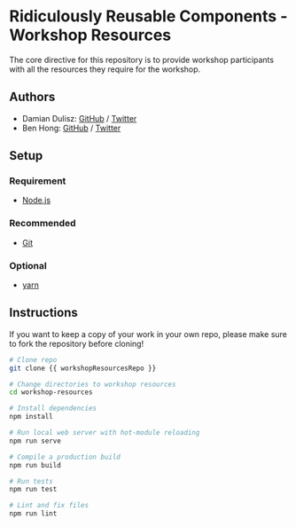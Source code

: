 # Ridiculously Reusable Components - Workshop Resources

The core directive for this repository is to provide workshop participants with all the resources they require for the workshop.

## Authors

- Damian Dulisz: [GitHub](https://www.github.com/shentao) / [Twitter](https://twitter.com/DamianDulisz)
- Ben Hong: [GitHub](https://www.github.com/bencodezen) / [Twitter](https://twitter.com/bencodezen)

## Setup

### Requirement

- [Node.js](https://nodejs.org/)

### Recommended

- [Git](https://git-scm.com/)

### Optional

- [yarn](https://yarnpkg.com/)

## Instructions

If you want to keep a copy of your work in your own repo, please make sure to fork the repository before cloning!

```bash
# Clone repo
git clone {{ workshopResourcesRepo }}

# Change directories to workshop resources
cd workshop-resources

# Install dependencies
npm install

# Run local web server with hot-module reloading
npm run serve

# Compile a production build
npm run build

# Run tests
npm run test

# Lint and fix files
npm run lint
```
